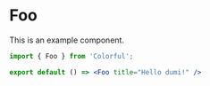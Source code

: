 # Foo

This is an example component.

```jsx
import { Foo } from 'Colorful';

export default () => <Foo title="Hello dumi!" />
```
